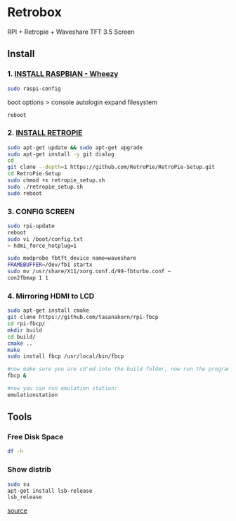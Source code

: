 # Retrobox
RPI + Retropie + Waveshare TFT 3.5 Screen

## Install

### 1. [INSTALL RASPBIAN - Wheezy](https://www.raspberrypi.org/downloads/raspbian/)

```bash
sudo raspi-config
```
boot options > console autologin
expand filesystem
```bash
reboot
```

### 2. [INSTALL RETROPIE](https://github.com/RetroPie/RetroPie-Setup/wiki/Manual-Installation)

```bash
sudo apt-get update && sudo apt-get upgrade
sudo apt-get install -y git dialog
cd
git clone --depth=1 https://github.com/RetroPie/RetroPie-Setup.git
cd RetroPie-Setup
sudo chmod +x retropie_setup.sh
sudo ./retropie_setup.sh
sudo reboot
```

### 3. CONFIG SCREEN

```bash
sudo rpi-update
reboot
sudo vi /boot/config.txt
> hdmi_force_hotplug=1

sudo modprobe fbtft_device name=waveshare
FRAMEBUFFER=/dev/fb1 startx
sudo mv /usr/share/X11/xorg.conf.d/99-fbturbo.conf ~
con2fbmap 1 1
```

### 4. Mirroring HDMI to LCD

```bash
sudo apt-get install cmake
git clone https://github.com/tasanakorn/rpi-fbcp
cd rpi-fbcp/
mkdir build
cd build/
cmake ..
make
sudo install fbcp /usr/local/bin/fbcp

#now make sure you are cd'ed into the build folder, now run the program:
fbcp &

#now you can run emulation station:
emulationstation
```

## Tools

### Free Disk Space

```bash
df -h
```

### Show distrib

```bash
sudo su
apt-get install lsb-release 
lsb_release
```

[source](http://blog.petrockblock.com/forums/topic/swap-emulationstation-from-hdmi-to-lcd/#post-107972)
